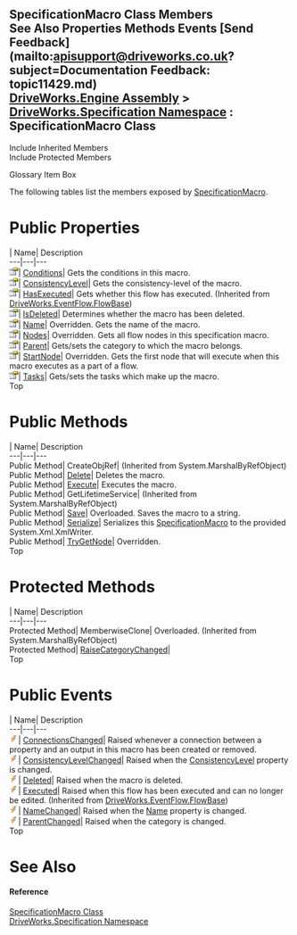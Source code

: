 SpecificationMacro Class Members   
See Also Properties Methods Events [Send Feedback](mailto:apisupport@driveworks.co.uk?subject=Documentation Feedback: topic11429.md)  
[DriveWorks.Engine Assembly](topic2156.md) > [DriveWorks.Specification Namespace](topic10764.md) : SpecificationMacro Class  
---  
  
Include Inherited Members    
Include Protected Members  


Glossary Item Box

The following tables list the members exposed by [SpecificationMacro](topic11429.md).

# Public Properties

| Name| Description  
---|---|---  
![Public Property](dotnetimages/publicProperty.gif)| [Conditions](topic11443.md)| Gets the conditions in this macro.   
![Public Property](dotnetimages/publicProperty.gif)| [ConsistencyLevel](topic11444.md)| Gets the consistency-level of the macro.   
![Public Property](dotnetimages/publicProperty.gif)| [HasExecuted](topic7006.md)| Gets whether this flow has executed. (Inherited from [DriveWorks.EventFlow.FlowBase](topic6999.md))  
![Public Property](dotnetimages/publicProperty.gif)| [IsDeleted](topic11445.md)| Determines whether the macro has been deleted.   
![Public Property](dotnetimages/publicProperty.gif)| [Name](topic11446.md)| Overridden. Gets the name of the macro.   
![Public Property](dotnetimages/publicProperty.gif)| [Nodes](topic11447.md)| Overridden. Gets all flow nodes in this specification macro.   
![Public Property](dotnetimages/publicProperty.gif)| [Parent](topic11448.md)| Gets/sets the category to which the macro belongs.   
![Public Property](dotnetimages/publicProperty.gif)| [StartNode](topic11449.md)| Overridden. Gets the first node that will execute when this macro executes as a part of a flow.   
![Public Property](dotnetimages/publicProperty.gif)| [Tasks](topic11450.md)| Gets/sets the tasks which make up the macro.   
Top

# Public Methods

| Name| Description  
---|---|---  
Public Method| CreateObjRef|  (Inherited from System.MarshalByRefObject)  
Public Method| [Delete](topic11435.md)| Deletes the macro.   
Public Method| [Execute](topic11436.md)| Executes the macro.   
Public Method| GetLifetimeService|  (Inherited from System.MarshalByRefObject)  
Public Method| [Save](topic11438.md)| Overloaded. Saves the macro to a string.   
Public Method| [Serialize](topic11441.md)| Serializes this [SpecificationMacro](topic11429.md) to the provided System.Xml.XmlWriter.   
Public Method| [TryGetNode](topic11442.md)| Overridden.   
Top

# Protected Methods

| Name| Description  
---|---|---  
Protected Method| MemberwiseClone| Overloaded. (Inherited from System.MarshalByRefObject)  
Protected Method| [RaiseCategoryChanged](topic11437.md)|   
Top

# Public Events

| Name| Description  
---|---|---  
![Public Event](dotnetimages/publicEvent.gif)| [ConnectionsChanged](topic11451.md)| Raised whenever a connection between a property and an output in this macro has been created or removed.   
![Public Event](dotnetimages/publicEvent.gif)| [ConsistencyLevelChanged](topic11452.md)| Raised when the [ConsistencyLevel](topic11444.md) property is changed.   
![Public Event](dotnetimages/publicEvent.gif)| [Deleted](topic11453.md)| Raised when the macro is deleted.   
![Public Event](dotnetimages/publicEvent.gif)| [Executed](topic7010.md)| Raised when this flow has been executed and can no longer be edited. (Inherited from [DriveWorks.EventFlow.FlowBase](topic6999.md))  
![Public Event](dotnetimages/publicEvent.gif)| [NameChanged](topic11454.md)| Raised when the [Name](topic11446.md) property is changed.   
![Public Event](dotnetimages/publicEvent.gif)| [ParentChanged](topic11455.md)| Raised when the category is changed.   
Top

# See Also

#### Reference

[SpecificationMacro Class](topic11429.md)   
[DriveWorks.Specification Namespace](topic10764.md)


